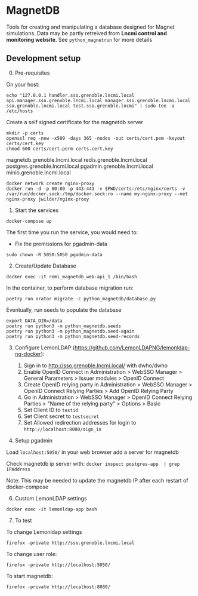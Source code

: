 # MagnetDB

Tools for creating and manipulating a database designed for Magnet simulations.
Data may be partly retreived from **Lncmi control and monitoring website**.
See `python_magnetrun` for more details

## Development setup

0. Pre-requisites

On your host:
```shell
echo "127.0.0.1 handler.sso.grenoble.lncmi.local api.manager.sso.grenoble.lncmi.local manager.sso.grenoble.lncmi.local sso.grenoble.lncmi.local test.sso.grenoble.lncmi" | sudo tee -a /etc/hosts
```

Create a self signed certificate for the magnetdb server
   
```shell
mkdir -p certs
openssl req -new -x509 -days 365 -nodes -out certs/cert.pem -keyout certs/cert.key
chmod 600 certs/cert.perm certs.cert.key
```

magnetdb.grenoble.lncmi.local
redis.grenoble.lncmi.local
postgres.grenoble.lncmi.local
pgadmin.grenoble.lncmi.local
minio.grenoble.lncmi.local

```shell
docker network create nginx-proxy
docker run -d -p 80:80 -p 443:443 -v $PWD/certs:/etc/nginx/certs -v /var/run/docker.sock:/tmp/docker.sock:ro --name my-nginx-proxy --net nginx-proxy jwilder/nginx-proxy
```

1. Start the services

```shell
docker-compose up
```

The first time you run the service, you would need to:

* Fix the premissions for pgadmin-data

```shell
sudo chown -R 5050:5050 pgadmin-data
```

2. Create/Update Database

```shell
docker exec -it remi_magnetdb_web-api_1 /bin/bash
```

In the container, to perform database migration run:

```shell
poetry run orator migrate -c python_magnetdb/database.py
```

Eventually, run seeds to populate the database

```shell
export DATA_DIR=/data
poetry run python3 -m python_magnetdb.seeds
poetry run python3 -m python_magnetdb.seed-again
poetry run python3 -m python_magnetdb.seed-records
```
    
3. Configure LemonLDAP (https://github.com/LemonLDAPNG/lemonldap-ng-docker):
   1. Sign in to http://sso.grenoble.lncmi.local/ with dwho/dwho
   2. Enable OpenID Connect in Administration > WebSSO Manager > General Parameters > Issuer modules > OpenID Connect
   3. Create OpenID relying party in Administration > WebSSO Manager > OpenID Connect Relying Parties > Add OpenID Relying Party
   4. Go in Administration > WebSSO Manager > OpenID Connect Relying Parties > "Name of the relying party" > Options > Basic
   5. Set Client ID to `testid`
   6. Set Client secret to `testsecret`
   7. Set Allowed redirection addresses for login to `http://localhost:8080/sign_in`

4. Setup pgadmin

Load `localhost:5050/` in your web browser
add a server for magnetdb
   
Check magnetdb ip server with: `docker inspect postgres-app  | grep IPAddress`

Note: This may be needed to update the magnetdb IP after each restart of docker-compose

6. Custom LemonLDAP settings

```shell
docker exec -it lemonldap-app bash
```

7. To test

To change Lemonldap settings

```shell
firefox -private http://sso.grenoble.lncmi.local
```

To change user role:

```shell
firefox -private http://localhost:5050/
```

To start magnetdb:

```shell
firefox -private http://localhost:8080/
```
